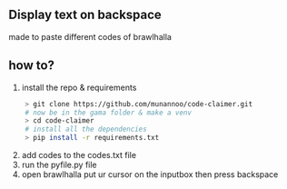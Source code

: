 ## Display text on backspace

made to paste different codes of brawlhalla

## how to?

1. install the repo & requirements

```bash
    > git clone https://github.com/munannoo/code-claimer.git
    # now be in the gama folder & make a venv
    > cd code-claimer
    # install all the dependencies
    > pip install -r requirements.txt

```

2. add codes to the codes.txt file
3. run the pyfile.py file
4. open brawlhalla put ur cursor on the inputbox then press backspace
